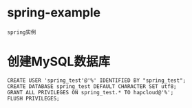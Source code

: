 ﻿# spring-example

    spring实例

# 创建MySQL数据库
 
    CREATE USER 'spring_test'@'%' IDENTIFIED BY "spring_test";
    CREATE DATABASE spring_test DEFAULT CHARACTER SET utf8;
    GRANT ALL PRIVILEGES ON spring_test.* TO hapcloud@'%';
    FLUSH PRIVILEGES;

